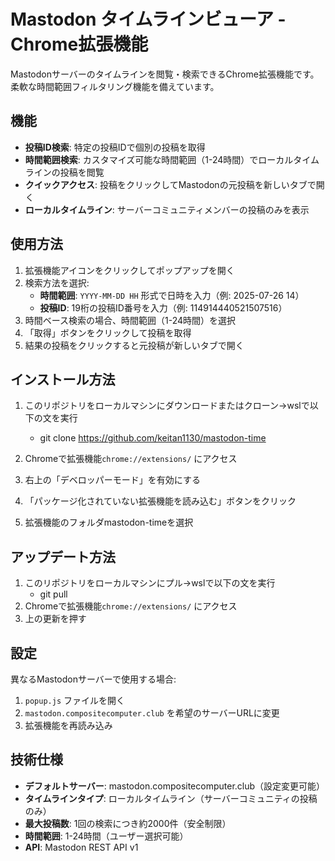 # Mastodon タイムラインビューア - Chrome拡張機能

Mastodonサーバーのタイムラインを閲覧・検索できるChrome拡張機能です。柔軟な時間範囲フィルタリング機能を備えています。

## 機能

- **投稿ID検索**: 特定の投稿IDで個別の投稿を取得
- **時間範囲検索**: カスタマイズ可能な時間範囲（1-24時間）でローカルタイムラインの投稿を閲覧
- **クイックアクセス**: 投稿をクリックしてMastodonの元投稿を新しいタブで開く
- **ローカルタイムライン**: サーバーコミュニティメンバーの投稿のみを表示

## 使用方法

1. 拡張機能アイコンをクリックしてポップアップを開く
2. 検索方法を選択:
   - **時間範囲**: `YYYY-MM-DD HH` 形式で日時を入力（例: 2025-07-26 14）
   - **投稿ID**: 19桁の投稿ID番号を入力（例: 114914440521507516）
3. 時間ベース検索の場合、時間範囲（1-24時間）を選択
4. 「取得」ボタンをクリックして投稿を取得
5. 結果の投稿をクリックすると元投稿が新しいタブで開く

## インストール方法

1. このリポジトリをローカルマシンにダウンロードまたはクローン→wslで以下の文を実行
   - git clone https://github.com/keitan1130/mastodon-time

3. Chromeで拡張機能`chrome://extensions/` にアクセス
4. 右上の「デベロッパーモード」を有効にする
5. 「パッケージ化されていない拡張機能を読み込む」ボタンをクリック
6. 拡張機能のフォルダmastodon-timeを選択

## アップデート方法

1. このリポジトリをローカルマシンにプル→wslで以下の文を実行
   - git pull
2. Chromeで拡張機能`chrome://extensions/` にアクセス
3. 上の更新を押す
## 設定

異なるMastodonサーバーで使用する場合:
1. `popup.js` ファイルを開く
2. `mastodon.compositecomputer.club` を希望のサーバーURLに変更
3. 拡張機能を再読み込み

## 技術仕様

- **デフォルトサーバー**: mastodon.compositecomputer.club（設定変更可能）
- **タイムラインタイプ**: ローカルタイムライン（サーバーコミュニティの投稿のみ）
- **最大投稿数**: 1回の検索につき約2000件（安全制限）
- **時間範囲**: 1-24時間（ユーザー選択可能）
- **API**: Mastodon REST API v1
